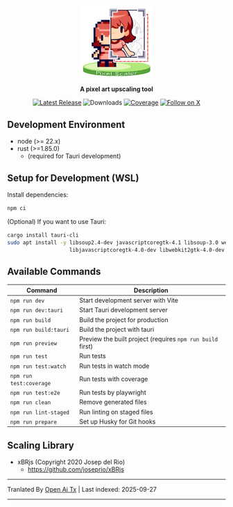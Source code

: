 <div align="center">  
  <a href="https://irokaru.github.io/pixel-scaler/">
    <img src="https://raw.githubusercontent.com/irokaru/pixel-scaler/master/./public/logo.png" width="33%" alt="Pixel Scaler Logo"/>
  </a>
  <p><b>A pixel art upscaling tool</b></p>

  <!-- Badges -->
  <p>
    <a href="https://github.com/irokaru/pixel-scaler/releases/latest"><img src="https://img.shields.io/github/v/release/irokaru/pixel-scaler.svg?style=for-the-badge" alt="Latest Release"/></a>
    <img src="https://img.shields.io/github/downloads/irokaru/pixel-scaler/total?style=for-the-badge" alt="Downloads"/>
    <a href="https://app.codecov.io/gh/irokaru/pixel-scaler/tree/master"><img src="https://img.shields.io/codecov/c/github/irokaru/pixel-scaler?style=for-the-badge" alt="Coverage"/></a>
    <a href="https://x.com/IroKaru"><img src="https://img.shields.io/twitter/follow/irokaru?style=for-the-badge" alt="Follow on X"/></a>
  </p>
</div>

## Development Environment

* node (>= 22.x)
* rust (>=1.85.0)
  * (required for Tauri development)

## Setup for Development (WSL)

Install dependencies:

```sh
npm ci
```

(Optional) If you want to use Tauri:

```sh
cargo install tauri-cli
sudo apt install -y libsoup2.4-dev javascriptcoregtk-4.1 libsoup-3.0 webkit2gtk-4.1 \
                    libjavascriptcoregtk-4.0-dev libwebkit2gtk-4.0-dev librsvg2-dev
```

## Available Commands

| Command                 | Description                                                |
|-------------------------|------------------------------------------------------------|
| `npm run dev`           | Start development server with Vite                         |
| `npm run dev:tauri`     | Start Tauri development server                             |
| `npm run build`         | Build the project for production                           |
| `npm run build:tauri`   | Build the project with tauri                               |
| `npm run preview`       | Preview the built project (requires `npm run build` first) |
| `npm run test`          | Run tests                                                  |
| `npm run test:watch`    | Run tests in watch mode                                    |
| `npm run test:coverage` | Run tests with coverage                                    |
| `npm run test:e2e`      | Run tests by playwright                                    |
| `npm run clean`         | Remove generated files                                     |
| `npm run lint-staged`   | Run linting on staged files                                |
| `npm run prepare`       | Set up Husky for Git hooks                                 |

## Scaling Library

* xBRjs (Copyright 2020 Josep del Rio)
  * https://github.com/joseprio/xBRjs



---


Tranlated By [Open Ai Tx](https://github.com/OpenAiTx/OpenAiTx) | Last indexed: 2025-09-27


---